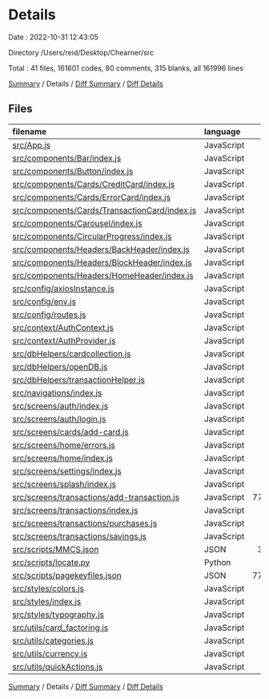 # Details

Date : 2022-10-31 12:43:05

Directory /Users/reid/Desktop/Chearner/src

Total : 41 files,  161601 codes, 80 comments, 315 blanks, all 161996 lines

[Summary](results.md) / Details / [Diff Summary](diff.md) / [Diff Details](diff-details.md)

## Files
| filename | language | code | comment | blank | total |
| :--- | :--- | ---: | ---: | ---: | ---: |
| [src/App.js](/src/App.js) | JavaScript | 26 | 0 | 5 | 31 |
| [src/components/Bar/index.js](/src/components/Bar/index.js) | JavaScript | 10 | 0 | 3 | 13 |
| [src/components/Button/index.js](/src/components/Button/index.js) | JavaScript | 27 | 0 | 5 | 32 |
| [src/components/Cards/CreditCard/index.js](/src/components/Cards/CreditCard/index.js) | JavaScript | 64 | 0 | 6 | 70 |
| [src/components/Cards/ErrorCard/index.js](/src/components/Cards/ErrorCard/index.js) | JavaScript | 49 | 0 | 7 | 56 |
| [src/components/Cards/TransactionCard/index.js](/src/components/Cards/TransactionCard/index.js) | JavaScript | 49 | 0 | 7 | 56 |
| [src/components/Carousel/index.js](/src/components/Carousel/index.js) | JavaScript | 67 | 0 | 8 | 75 |
| [src/components/CircularProgress/index.js](/src/components/CircularProgress/index.js) | JavaScript | 82 | 0 | 6 | 88 |
| [src/components/Headers/BackHeader/index.js](/src/components/Headers/BackHeader/index.js) | JavaScript | 58 | 0 | 8 | 66 |
| [src/components/Headers/BlockHeader/index.js](/src/components/Headers/BlockHeader/index.js) | JavaScript | 38 | 0 | 6 | 44 |
| [src/components/Headers/HomeHeader/index.js](/src/components/Headers/HomeHeader/index.js) | JavaScript | 58 | 1 | 8 | 67 |
| [src/config/axiosInstance.js](/src/config/axiosInstance.js) | JavaScript | 7 | 0 | 2 | 9 |
| [src/config/env.js](/src/config/env.js) | JavaScript | 5 | 0 | 1 | 6 |
| [src/config/routes.js](/src/config/routes.js) | JavaScript | 14 | 5 | 2 | 21 |
| [src/context/AuthContext.js](/src/context/AuthContext.js) | JavaScript | 3 | 0 | 1 | 4 |
| [src/context/AuthProvider.js](/src/context/AuthProvider.js) | JavaScript | 77 | 7 | 7 | 91 |
| [src/dbHelpers/cardcollection.js](/src/dbHelpers/cardcollection.js) | JavaScript | 110 | 5 | 10 | 125 |
| [src/dbHelpers/openDB.js](/src/dbHelpers/openDB.js) | JavaScript | 14 | 0 | 2 | 16 |
| [src/dbHelpers/transactionHelper.js](/src/dbHelpers/transactionHelper.js) | JavaScript | 230 | 12 | 17 | 259 |
| [src/navigations/index.js](/src/navigations/index.js) | JavaScript | 88 | 2 | 9 | 99 |
| [src/screens/auth/index.js](/src/screens/auth/index.js) | JavaScript | 58 | 2 | 11 | 71 |
| [src/screens/auth/login.js](/src/screens/auth/login.js) | JavaScript | 104 | 3 | 12 | 119 |
| [src/screens/cards/add-card.js](/src/screens/cards/add-card.js) | JavaScript | 173 | 4 | 22 | 199 |
| [src/screens/home/errors.js](/src/screens/home/errors.js) | JavaScript | 35 | 1 | 7 | 43 |
| [src/screens/home/index.js](/src/screens/home/index.js) | JavaScript | 186 | 5 | 16 | 207 |
| [src/screens/settings/index.js](/src/screens/settings/index.js) | JavaScript | 168 | 3 | 20 | 191 |
| [src/screens/splash/index.js](/src/screens/splash/index.js) | JavaScript | 28 | 0 | 5 | 33 |
| [src/screens/transactions/add-transaction.js](/src/screens/transactions/add-transaction.js) | JavaScript | 77,825 | 15 | 31 | 77,871 |
| [src/screens/transactions/index.js](/src/screens/transactions/index.js) | JavaScript | 96 | 2 | 13 | 111 |
| [src/screens/transactions/purchases.js](/src/screens/transactions/purchases.js) | JavaScript | 67 | 2 | 11 | 80 |
| [src/screens/transactions/savings.js](/src/screens/transactions/savings.js) | JavaScript | 67 | 2 | 11 | 80 |
| [src/scripts/MMCS.json](/src/scripts/MMCS.json) | JSON | 3,930 | 0 | 0 | 3,930 |
| [src/scripts/locate.py](/src/scripts/locate.py) | Python | 52 | 3 | 12 | 67 |
| [src/scripts/pagekeyfiles.json](/src/scripts/pagekeyfiles.json) | JSON | 77,515 | 0 | 0 | 77,515 |
| [src/styles/colors.js](/src/styles/colors.js) | JavaScript | 12 | 1 | 2 | 15 |
| [src/styles/index.js](/src/styles/index.js) | JavaScript | 3 | 0 | 2 | 5 |
| [src/styles/typography.js](/src/styles/typography.js) | JavaScript | 30 | 2 | 9 | 41 |
| [src/utils/card_factoring.js](/src/utils/card_factoring.js) | JavaScript | 23 | 0 | 2 | 25 |
| [src/utils/categories.js](/src/utils/categories.js) | JavaScript | 47 | 0 | 0 | 47 |
| [src/utils/currency.js](/src/utils/currency.js) | JavaScript | 65 | 3 | 5 | 73 |
| [src/utils/quickActions.js](/src/utils/quickActions.js) | JavaScript | 41 | 0 | 4 | 45 |

[Summary](results.md) / Details / [Diff Summary](diff.md) / [Diff Details](diff-details.md)